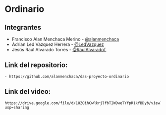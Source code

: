 # Ordinario

## Integrantes
- Francisco Alan Menchaca Merino - [@alanmenchaca](https://github.com/alanmenchaca)
- Adrian Led Vazquez Herrera - [@LedVazquez](https://github.com/LedVazquez)
- Jesús Raúl Alvarado Torres - [@RaulAlvaradoT](https://github.com/RaulAlvaradoT)

## Link del repositorio:
    - https://github.com/alanmenchaca/das-proyecto-ordinario

## Link del video:
    https://drive.google.com/file/d/18ZOihCwRkrjlfbTIWDweTYfpR1kfBDyb/view?usp=sharing